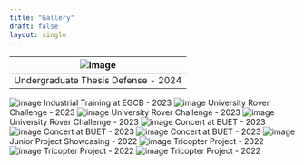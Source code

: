 ```yaml
---
title: "Gallery"
draft: false
layout: single
---
```



|![image](/gallery/images/thesis.jpg#gallery "Finally! Defended my thesis. The last bit of my undergrad.")|
|:--:|
|Undergraduate Thesis Defense - 2024|  
![image](/gallery/images/egcb.jpg#gallery "During my industrial training at EGCB.")
Industrial Training at EGCB - 2023
![image](/gallery/images/rover-group.jpg#gallery "A group photo after the hectic journey of University Rover Challenge.")
University Rover Challenge - 2023
![image](/gallery/images/rover-ready.jpg#gallery "Rover finally ready to go!")
University Rover Challenge - 2023
![image](/gallery/images/rover-prepare.jpg#gallery "Setting up the rover for the contest")
University Rover Challenge - 2023
![image](/gallery/images/concert-2.jpg#gallery "Group photo of us playing during Rag Concert.")
Concert at BUET - 2023
![image](/gallery/images/concert-3.jpg#gallery "First Concert in my senior years")
Concert at BUET - 2023
![image](/gallery/images/concert-1.jpg#gallery "During my first performance in BUET Rag Concert.")
Concert at BUET - 2023
![image](/gallery/images/tripsy-showcase.jpg#gallery "During our Project Showcasing for the Tricopter.")
Junior Project Showcasing - 2022
![image](/gallery/images/tripsy-flight.gif#gallery "Our Tricopter finally on air!")
Tricopter Project - 2022
![image](/gallery/images/tripsy-rain.jpg#gallery "We had our drone ready, but.....rain happened")
Tricopter Project - 2022
![image](/gallery/images/tripsy-ready.jpg#gallery "Set our tricopter ready to fly!")
Tricopter Project - 2022

